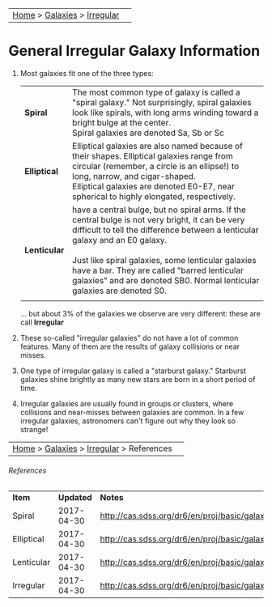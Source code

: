 |    |    |
|:---|---:|
|[Home](/notes/#object-notes) > [Galaxies](/notes/#galaxies) > [Irregular](!irregular_galaxy_info)|  |
# General Irregular Galaxy Information

1.	Most galaxies fit one of the three types: 

    |   |   | 
    |---|---|
    |**Spiral**|The most common type of galaxy is called a "spiral galaxy." Not surprisingly, spiral galaxies look like spirals, with long arms winding toward a bright bulge at the center.<br/>Spiral galaxies are denoted Sa, Sb or Sc|
    |**Elliptical**|Elliptical galaxies are also named because of their shapes. Elliptical galaxies range from circular (remember, a circle is an ellipse!) to long, narrow, and cigar-shaped.<br/>Elliptical galaxies are denoted E0-E7, near spherical to highly elongated, respectively.|
    |**Lenticular**| have a central bulge, but no spiral arms. If the central bulge is not very bright, it can be very difficult to tell the difference between a lenticular galaxy and an E0 galaxy.<br/><br/>Just like spiral galaxies, some lenticular galaxies have a bar. They are called "barred lenticular galaxies" and are denoted SB0. Normal lenticular galaxies are denoted S0.|
    |   |   | 

    ... but about 3% of the galaxies we observe are very different: these are call **Irregular**

2.  These so-called "irregular galaxies" do not have a lot of common features. Many of them are the results of galaxy collisions or near misses. 

3.  One type of irregular galaxy is called a "starburst galaxy." Starburst galaxies shine brightly as many new stars are born in a short period of time.

4.  Irregular galaxies are usually found in groups or clusters, where collisions and near-misses between galaxies are common. In a few irregular galaxies, astronomers can't figure out why they look so strange!

|    |    |
|:---|---:|
|[Home](/notes/#object-notes) > [Galaxies](/notes/#galaxies) > [Irregular](!irregular_galaxy_info) > References|  |

###### References
|   |   |   |
|---|---|---|
|**Item**|**Updated**|**Notes**|
|Spiral|2017-04-30|<http://cas.sdss.org/dr6/en/proj/basic/galaxies/spirals.asp>|
|Elliptical|2017-04-30|<http://cas.sdss.org/dr6/en/proj/basic/galaxies/ellipticals.asp>|
|Lenticular|2017-04-30|<http://cas.sdss.org/dr6/en/proj/basic/galaxies/lenticular.asp>|
|Irregular|2017-04-30|<http://cas.sdss.org/dr6/en/proj/basic/galaxies/irregular.asp>|